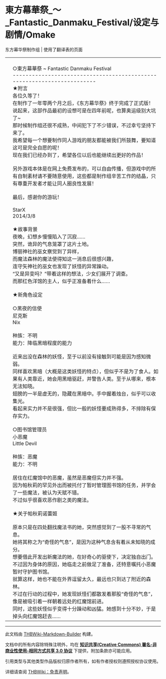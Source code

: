 # 東方幕華祭_～_Fantastic_Danmaku_Festival/设定与剧情/Omake

<!-- source html: G:\repos\THBWiki-Markdown-Builder\THBWikiMarkdown\Temp\main\a\ad\ns0%3A%E6%9D%B1%E6%96%B9%E5%B9%95%E8%8F%AF%E7%A5%AD_%EF%BD%9E_Fantastic_Danmaku_Festival%2F%E8%AE%BE%E5%AE%9A%E4%B8%8E%E5%89%A7%E6%83%85%2FOmake.html -->

东方幕华祭制作组 | 使用了翻译表的页面

  
  

  


<table><tbody><tr class="tt-content" id="=-1" data-pos="&#91;&quot;=&quot;,1&#93;"><td class="tt-ja" lang="ja"><div class="poem"></div></td><td class="tt-zh" lang="zh"><div class="poem"><br>○東方幕華祭  ~  Fantastic Danmaku Festival<br>-----------------------------------------------------------------------<br>★附言<br>各位久等了！<br>在制作了一年零两个月之后，《东方幕华祭》终于完成了正式版！<br>说起来，这部作品最初的设想可是在四年前呢，也算奥运级别大坑了~<br>那时候制作组还很不成熟，中间犯下了不少错误，不过幸亏坚持下来了。<br>我希望每一个想要制作同人游戏的朋友都能被我们所鼓舞，要知道这可是完全自愿的呢！<br>现在我们已经办到了，希望各位以后也能继续出更好的作品！<br><br>另外游戏本体是在网上免费发布的，可以自由传播，但游戏中的所有自制素材请不要随意使用，这些都是制作组辛苦工作的结晶，只有尊重开发者才能让同人圈良性发展！<br><br>最后，感谢你的游玩！<br><br>					StarX<br>				              2014/3/8<br><br>★故事背景<br>夜晚，幻想乡慢慢陷入了沉寂……<br>突然，诡异的气息笼罩了这片土地。<br>博丽神社的巫女察觉到了异样，<br>而魔法森林的魔法使得知这一消息后很感兴趣，<br>连守矢神社的巫女也发现了妖怪的异常躁动。<br>“又是异变吗？”带着这样的想法，少女们展开了调查。<br>而那红色洋馆的主人，似乎正准备着什么……<br><br>★新角色设定<br><br>○黑夜的信使<br>    尼克斯<br>    Nix<br><br>    种族：不明<br>    能力：降临黑暗程度的能力<br><br>    近来出没在森林的妖怪，至于以前没有接触到可能是因为感知微弱。<br>    同样喜欢黑暗（大概是这类妖怪的特点），但似乎不是为了食人。如果有人类靠近，她会用黑暗驱赶，并警告人类。至于从哪来，根本无法知晓。<br>    翅膀的一半是虚无的，隐藏在黑暗中。手中握着烛台，似乎可以收集光。<br>    看起来实力并不是很强，但比一般的妖怪要成熟得多，不排除有保存实力。<br><br>○图书馆管理员<br>    小恶魔<br>    Little Devil<br><br>    种族：恶魔<br>    能力：不明<br>    <br>    居住在红魔馆中的恶魔，虽然是恶魔但实力并不强。<br>    因为帕秋莉的罕见外出而被托付了暂时管理图书馆的任务，并学会了一些魔法，被认为天赋不错。<br>    不过似乎很喜欢恶作剧之类的魔法。<br><br>★关于帕秋莉诺蕾姬<br><br>原本只是在四处翻找魔法书的她，突然感觉到了一股不寻常的气息。<br>她将其称之为“奇怪的气息”，是因为这种气息含有着从未知晓的成分。<br>想要借此开发出新魔法的她，在好奇心的驱使下，决定独自出门。<br>不过因为身体的原因，她临走之前做足了准备，还特意嘱托小恶魔暂时守护图书馆。<br>就算这样，她也不能在外界逗留太久，最远也只到达了附近的森林。<br>不过在行动的过程中，她发现妖怪们都散发着那股“奇怪的气息”，像是被吸引着一样朝着远处的红魔馆前进。<br>同时，这些妖怪似乎变得十分躁动和凶猛。她感到十分不妙，于是掉头向红魔馆赶去……<br></div></td></tr></tbody></table>







---

此文档由 [THBWiki-Markdown-Builder](https://github.com/Delsin-Yu/THBWiki-Markdown-Builder) 构建。

文档中的所有内容除特殊注明外，均在 [**知识共享(Creative Commons) 署名-非商业性使用-相同方式共享 3.0 协议**](https://creativecommons.org/licenses/by-sa/3.0/deed.zh-hans) 下提供，附加条款亦可能应用。

引用类型与其他类型作品版权归原作者所有，如有作者授权则遵照授权协议使用。

详细请查阅 [THBWiki：免责声明](https://thbwiki.cc/THBWiki:%E5%85%8D%E8%B4%A3%E5%A3%B0%E6%98%8E)。


